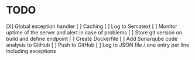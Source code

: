 # TODO

[X] Global exception handler
[ ] Caching
[ ] Log to Sematext
[ ] Monitor uptime of the server and alert in case of problems
[ ] Store git version on build and define endpoint
[ ] Create Dockerfile
[ ] Add Sonarqube code analysis to GitHub
[ ] Push to GitHub
[ ] Log to JSON file / one entry per line including exceptions